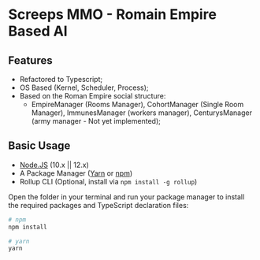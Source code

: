 # Screeps MMO - Romain Empire Based AI

## Features
 - Refactored to Typescript;
 - OS Based (Kernel, Scheduler, Process);
 - Based on the Roman Empire social structure:
   - EmpireManager (Rooms Manager), CohortManager (Single Room Manager), ImmunesManager (workers manager), CenturysManager (army manager - Not yet implemented);

## Basic Usage

- [Node.JS](https://nodejs.org/en/download) (10.x || 12.x)
- A Package Manager ([Yarn](https://yarnpkg.com/en/docs/getting-started) or [npm](https://docs.npmjs.com/getting-started/installing-node))
- Rollup CLI (Optional, install via `npm install -g rollup`)

Open the folder in your terminal and run your package manager to install the required packages and TypeScript declaration files:

```bash
# npm
npm install

# yarn
yarn
```
